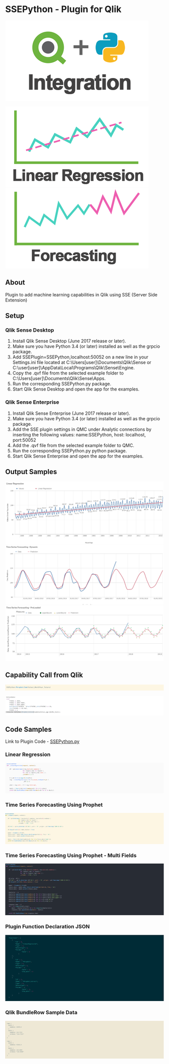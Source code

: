# SSEPython - Plugin for Qlik

![Forecasing](docs/img/App%20Icon.png)

![Linear Regresssion](docs/img/Sheet_LinearRegression.png)
![Forecasing](docs/img/Sheet_Forecasting.png)

## About
Plugin to add machine learning capabilities in Qlik using SSE (Server Side Extension)

## Setup

### Qlik Sense Desktop

1) Install Qlik Sense Desktop (June 2017 release or later).
2) Make sure you have Python 3.4 (or later) installed as well as the grpcio package.
3) Add SSEPlugin=SSEPython,localhost:50052 on a new line in your Settings.ini file located at C:\Users\[user]\Documents\Qlik\Sense or C:\user\[user]\AppData\Local\Programs\Qlik\Sense\Engine.
4) Copy the .qvf file from the selected example folder to C:\Users\[user]\Documents\Qlik\Sense\Apps.
5) Run the corresponding SSEPython.py package.
6) Start Qlik Sense Desktop and open the app for the examples.


### Qlik Sense Enterprise

1) Install Qlik Sense Enterprise (June 2017 release or later).
2) Make sure you have Python 3.4 (or later) installed as well as the grpcio package.
3) Add the SSE plugin settings in QMC under Analytic connections by inserting the following values: name:SSEPython, host: localhost, port:50052
4) Add the .qvf file from the selected example folder to QMC.
5) Run the corresponding SSEPython.py python package.
6) Start Qlik Sense Enterprise and open the app for the examples.



## Output Samples

![Linear Regression](docs/img/Conclusion_Linear_Regression_compact.PNG)
![Time Series Forecasting](docs/img/Conclusion_Time_Series_Dynamic_compact.PNG)
![Time Series Forecasing with Bounds](docs/img/Conclusion_Time_Series_with_Bounds_Compact.PNG)

## Capability Call from Qlik
![](/docs/img/Measure_Plugin_call_code.PNG)

![](/docs/img/Extract_Plugin_call_code.PNG)

## Code Samples

Link to Plugin Code - [SSEPython.py](main/SSEPython.py)

### Linear Regression
![Linear Regresssion Code](/docs/img/Main_Code_LinearRegression.PNG)

### Time Series Forecasting Using Prophet
![Forecasting](/docs/img/Main_Code_Prophet.PNG)

### Time Series Forecasting Using Prophet - Multi Fields
![Forecasting](/docs/img/Main_Code_Prophet_Extract.PNG)

### Plugin Function Declaration JSON
![](/docs/img/Main_Functions_Def_JSON.PNG)

### Qlik BundleRow Sample Data
![](/docs/img/Main_Qlik_BundleRow_Sample_Data.PNG)


